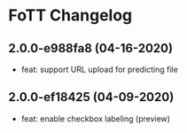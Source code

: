 # FoTT Changelog
## 2.0.0-e988fa8 (04-16-2020)
* feat: support URL upload for predicting file
## 2.0.0-ef18425 (04-09-2020)
* feat: enable checkbox labeling (preview)
